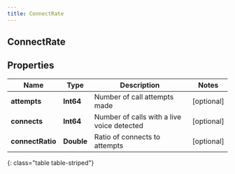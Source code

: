 ```yaml
---
title: ConnectRate
---
```

## ConnectRate

## Properties

|Name | Type | Description | Notes|
|------------ | ------------- | ------------- | -------------|
| **attempts** | **Int64** | Number of call attempts made | [optional] |
| **connects** | **Int64** | Number of calls with a live voice detected | [optional] |
| **connectRatio** | **Double** | Ratio of connects to attempts | [optional] |
{: class="table table-striped"}


